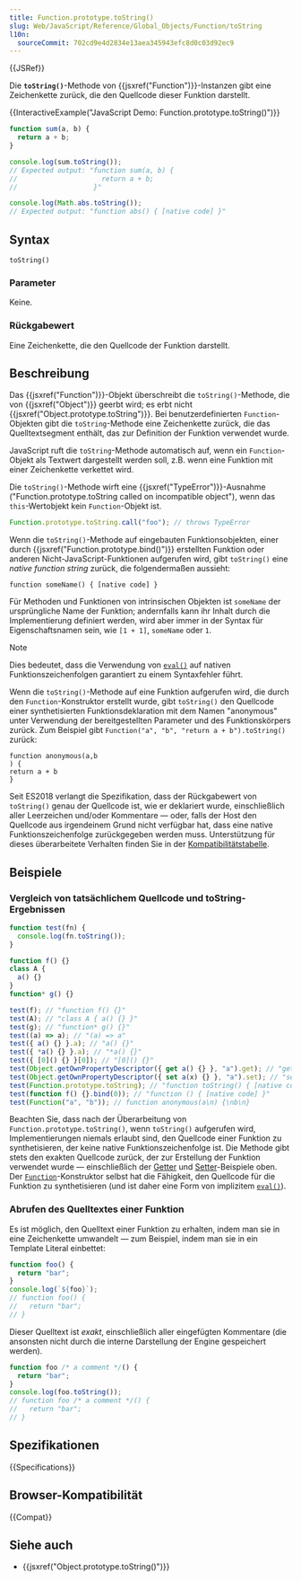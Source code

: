 ```yaml
---
title: Function.prototype.toString()
slug: Web/JavaScript/Reference/Global_Objects/Function/toString
l10n:
  sourceCommit: 702cd9e4d2834e13aea345943efc8d0c03d92ec9
---
```


{{JSRef}}

Die **`toString()`**-Methode von {{jsxref("Function")}}-Instanzen gibt eine Zeichenkette zurück, die den Quellcode dieser Funktion darstellt.

{{InteractiveExample("JavaScript Demo: Function.prototype.toString()")}}

```js interactive-example
function sum(a, b) {
  return a + b;
}

console.log(sum.toString());
// Expected output: "function sum(a, b) {
//                     return a + b;
//                   }"

console.log(Math.abs.toString());
// Expected output: "function abs() { [native code] }"
```

## Syntax

```js-nolint
toString()
```

### Parameter

Keine.

### Rückgabewert

Eine Zeichenkette, die den Quellcode der Funktion darstellt.

## Beschreibung

Das {{jsxref("Function")}}-Objekt überschreibt die `toString()`-Methode, die von {{jsxref("Object")}} geerbt wird; es erbt nicht {{jsxref("Object.prototype.toString")}}. Bei benutzerdefinierten `Function`-Objekten gibt die `toString`-Methode eine Zeichenkette zurück, die das Quelltextsegment enthält, das zur Definition der Funktion verwendet wurde.

JavaScript ruft die `toString`-Methode automatisch auf, wenn ein `Function`-Objekt als Textwert dargestellt werden soll, z.B. wenn eine Funktion mit einer Zeichenkette verkettet wird.

Die `toString()`-Methode wirft eine {{jsxref("TypeError")}}-Ausnahme ("Function.prototype.toString called on incompatible object"), wenn das `this`-Wertobjekt kein `Function`-Objekt ist.

```js example-bad
Function.prototype.toString.call("foo"); // throws TypeError
```

Wenn die `toString()`-Methode auf eingebauten Funktionsobjekten, einer durch {{jsxref("Function.prototype.bind()")}} erstellten Funktion oder anderen Nicht-JavaScript-Funktionen aufgerufen wird, gibt `toString()` eine _native function string_ zurück, die folgendermaßen aussieht:

```plain
function someName() { [native code] }
```

Für Methoden und Funktionen von intrinsischen Objekten ist `someName` der ursprüngliche Name der Funktion; andernfalls kann ihr Inhalt durch die Implementierung definiert werden, wird aber immer in der Syntax für Eigenschaftsnamen sein, wie `[1 + 1]`, `someName` oder `1`.

> [!NOTE]
> Dies bedeutet, dass die Verwendung von [`eval()`](/de/docs/Web/JavaScript/Reference/Global_Objects/eval) auf nativen Funktionszeichenfolgen garantiert zu einem Syntaxfehler führt.

Wenn die `toString()`-Methode auf eine Funktion aufgerufen wird, die durch den `Function`-Konstruktor erstellt wurde, gibt `toString()` den Quellcode einer synthetisierten Funktionsdeklaration mit dem Namen "anonymous" unter Verwendung der bereitgestellten Parameter und des Funktionskörpers zurück. Zum Beispiel gibt `Function("a", "b", "return a + b").toString()` zurück:

```plain
function anonymous(a,b
) {
return a + b
}
```

Seit ES2018 verlangt die Spezifikation, dass der Rückgabewert von `toString()` genau der Quellcode ist, wie er deklariert wurde, einschließlich aller Leerzeichen und/oder Kommentare — oder, falls der Host den Quellcode aus irgendeinem Grund nicht verfügbar hat, dass eine native Funktionszeichenfolge zurückgegeben werden muss. Unterstützung für dieses überarbeitete Verhalten finden Sie in der [Kompatibilitätstabelle](#browser-kompatibilität).

## Beispiele

### Vergleich von tatsächlichem Quellcode und toString-Ergebnissen

```js
function test(fn) {
  console.log(fn.toString());
}

function f() {}
class A {
  a() {}
}
function* g() {}

test(f); // "function f() {}"
test(A); // "class A { a() {} }"
test(g); // "function* g() {}"
test((a) => a); // "(a) => a"
test({ a() {} }.a); // "a() {}"
test({ *a() {} }.a); // "*a() {}"
test({ [0]() {} }[0]); // "[0]() {}"
test(Object.getOwnPropertyDescriptor({ get a() {} }, "a").get); // "get a() {}"
test(Object.getOwnPropertyDescriptor({ set a(x) {} }, "a").set); // "set a(x) {}"
test(Function.prototype.toString); // "function toString() { [native code] }"
test(function f() {}.bind(0)); // "function () { [native code] }"
test(Function("a", "b")); // function anonymous(a\n) {\nb\n}
```

Beachten Sie, dass nach der Überarbeitung von `Function.prototype.toString()`, wenn `toString()` aufgerufen wird, Implementierungen niemals erlaubt sind, den Quellcode einer Funktion zu synthetisieren, der keine native Funktionszeichenfolge ist. Die Methode gibt stets den exakten Quellcode zurück, der zur Erstellung der Funktion verwendet wurde — einschließlich der [Getter](/de/docs/Web/JavaScript/Reference/Functions/get) und [Setter](/de/docs/Web/JavaScript/Reference/Functions/set)-Beispiele oben. Der [`Function`](/de/docs/Web/JavaScript/Reference/Functions)-Konstruktor selbst hat die Fähigkeit, den Quellcode für die Funktion zu synthetisieren (und ist daher eine Form von implizitem [`eval()`](/de/docs/Web/JavaScript/Reference/Global_Objects/eval)).

### Abrufen des Quelltextes einer Funktion

Es ist möglich, den Quelltext einer Funktion zu erhalten, indem man sie in eine Zeichenkette umwandelt — zum Beispiel, indem man sie in ein Template Literal einbettet:

```js
function foo() {
  return "bar";
}
console.log(`${foo}`);
// function foo() {
//   return "bar";
// }
```

Dieser Quelltext ist _exakt_, einschließlich aller eingefügten Kommentare (die ansonsten nicht durch die interne Darstellung der Engine gespeichert werden).

```js
function foo /* a comment */() {
  return "bar";
}
console.log(foo.toString());
// function foo /* a comment */() {
//   return "bar";
// }
```

## Spezifikationen

{{Specifications}}

## Browser-Kompatibilität

{{Compat}}

## Siehe auch

- {{jsxref("Object.prototype.toString()")}}
